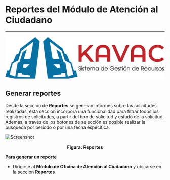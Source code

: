# Reportes del Módulo de Atención al Ciudadano 
**********************************************

![Screenshot](img/logokavac.png#imagen)

##  Generar reportes 

Desde la sección de **Reportes** se generan informes sobre las solicitudes realizadas, esta sección incorpora una funcionalidad para filtrar todos los registros de solicitudes, a partir del tipo de solicitud y estado de la solicitud. Además, a través de los botones de selección es posible realizar la busqueda por periodo o por una fecha específica.

![Screenshot](/img/reportes.jpg)<div style="text-align: center;font-weight: bold">Figura: Reportes</div>  

**Para generar un reporte**

- Dirigirse al **Módulo de Oficina de Atención al Ciudadano** y ubicarse en la sección **Reportes**























   
